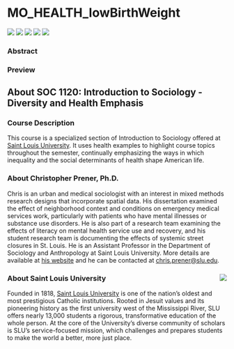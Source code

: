 # MO_HEALTH_lowBirthWeight

[![](https://img.shields.io/badge/extent-missouri-red.svg)](https://github.com/slu-soc1120/MO_HEALTH_lowBirthWeight/)
[![](https://img.shields.io/badge/category-health-orange.svg)](https://github.com/slu-soc1120/MO_HEALTH_lowBirthWeight/)
[![](https://img.shields.io/github/release/slu-soc1120/MO_HEALTH_lowBirthWeight.svg?label=version)](https://github.com/slu-soc1120/MO_HEALTH_lowBirthWeight/releases)
[![](https://img.shields.io/github/last-commit/slu-soc1120/MO_HEALTH_lowBirthWeight.svg)](https://github.com/slu-soc1120/MO_HEALTH_lowBirthWeight/commits/master)
[![](https://img.shields.io/github/repo-size/slu-soc1120/MO_HEALTH_lowBirthWeight.svg)](https://github.com/slu-soc1120/MO_HEALTH_lowBirthWeight/)

### Abstract

### Preview


## About SOC 1120: Introduction to Sociology - Diversity and Health Emphasis
### Course Description
This course is a specialized section of Introduction to Sociology offered at [Saint Louis University](http://wwww.slu.edu). It uses health examples to highlight course topics throughout the semester, continually emphasizing the ways in which inequality and the social determinants of health shape American life.

### About Christopher Prener, Ph.D.
Chris is an urban and medical sociologist with an interest in mixed methods research designs that incorporate spatial data. His dissertation examined the effect of neighborhood context and conditions on emergency medical services work, particularly with patients who have mental illnesses or substance use disorders. He is also part of a research team examining the effects of literacy on mental health service use and recovery, and his student research team is documenting the effects of systemic street closures in St. Louis. He is an Assistant Professor in the Department of Sociology and Anthropology at Saint Louis University. More details are available at [his website](https://chris-prener.github.io) and he can be contacted at [chris.prener@slu.edu](mailto:chris.prener@slu.edu).

### About Saint Louis University <img src="https://slu-soc5650.github.io/images/sluLogo.png" align="right" />
Founded in 1818, [Saint Louis University](http://wwww.slu.edu) is one of the nation’s oldest and most prestigious Catholic institutions. Rooted in Jesuit values and its pioneering history as the first university west of the Mississippi River, SLU offers nearly 13,000 students a rigorous, transformative education of the whole person. At the core of the University’s diverse community of scholars is SLU’s service-focused mission, which challenges and prepares students to make the world a better, more just place.
